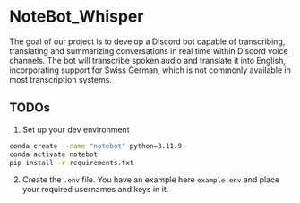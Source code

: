 # NoteBot_Whisper
The goal of our project is to develop a Discord bot capable of transcribing, translating and summarizing conversations in real time within Discord voice channels. The bot will transcribe spoken audio and translate it into English, incorporating support for Swiss German, which is not commonly available in most transcription systems. 

## TODOs
1. Set up your dev environment
```bash
conda create --name "notebot" python=3.11.9
conda activate notebot
pip install -r requirements.txt
```

2. Create the `.env` file. You have an example here `example.env` and place your required usernames and keys in it. 

